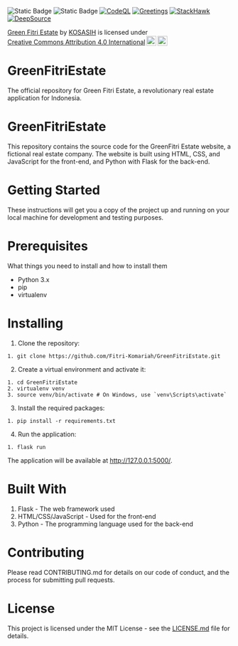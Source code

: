 ![Static Badge](https://img.shields.io/badge/Pi-Network-violet)
![Static Badge](https://img.shields.io/badge/Green_Fitri_Estate-green)
[![CodeQL](https://github.com/KOSASIH/GreenFitriEstate/actions/workflows/codeql.yml/badge.svg)](https://github.com/KOSASIH/GreenFitriEstate/actions/workflows/codeql.yml)
[![Greetings](https://github.com/KOSASIH/GreenFitriEstate/actions/workflows/greetings.yml/badge.svg)](https://github.com/KOSASIH/GreenFitriEstate/actions/workflows/greetings.yml)
[![StackHawk](https://github.com/KOSASIH/GreenFitriEstate/actions/workflows/stackhawk.yml/badge.svg)](https://github.com/KOSASIH/GreenFitriEstate/actions/workflows/stackhawk.yml)
[![DeepSource](https://app.deepsource.com/gh/KOSASIH/GreenFitriEstate.svg/?label=active+issues&show_trend=true&token=KpljF1E0KztQBg9krwbfbCtR)](https://app.deepsource.com/gh/KOSASIH/GreenFitriEstate/)

<p xmlns:cc="http://creativecommons.org/ns#" xmlns:dct="http://purl.org/dc/terms/"><a property="dct:title" rel="cc:attributionURL" href="https://github.com/KOSASIH/GreenFitriEstate">Green Fitri Estate</a> by <a rel="cc:attributionURL dct:creator" property="cc:attributionName" href="https://www.linkedin.com/in/kosasih-81b46b5a">KOSASIH</a> is licensed under <a href="https://creativecommons.org/licenses/by/4.0/?ref=chooser-v1" target="_blank" rel="license noopener noreferrer" style="display:inline-block;">Creative Commons Attribution 4.0 International<img style="height:22px!important;margin-left:3px;vertical-align:text-bottom;" src="https://mirrors.creativecommons.org/presskit/icons/cc.svg?ref=chooser-v1" alt=""><img style="height:22px!important;margin-left:3px;vertical-align:text-bottom;" src="https://mirrors.creativecommons.org/presskit/icons/by.svg?ref=chooser-v1" alt=""></a></p>

# GreenFitriEstate

The official repository for Green Fitri Estate, a revolutionary real estate application for Indonesia.

# GreenFitriEstate

This repository contains the source code for the GreenFitri Estate website, a fictional real estate company. The website is built using HTML, CSS, and JavaScript for the front-end, and Python with Flask for the back-end.

# Getting Started

These instructions will get you a copy of the project up and running on your local machine for development and testing purposes.

# Prerequisites

What things you need to install and how to install them

- Python 3.x
- pip
- virtualenv

# Installing

1. Clone the repository:

```
1. git clone https://github.com/Fitri-Komariah/GreenFitriEstate.git
```

2. Create a virtual environment and activate it:

```
1. cd GreenFitriEstate
2. virtualenv venv
3. source venv/bin/activate # On Windows, use `venv\Scripts\activate`
```

3. Install the required packages:

```
1. pip install -r requirements.txt
```

4. Run the application:

```
1. flask run
```

The application will be available at http://127.0.0.1:5000/.

# Built With

1. Flask - The web framework used
2. HTML/CSS/JavaScript - Used for the front-end
3. Python - The programming language used for the back-end

# Contributing

Please read CONTRIBUTING.md for details on our code of conduct, and the process for submitting pull requests.

# License

This project is licensed under the MIT License - see the [LICENSE.md](LICENSE) file for details.
